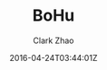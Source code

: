 ---
title: "BoHu"
github: https://github.com/Clark-Zhao/bohu-jekyll-theme
demo: https://llawlight.github.io/bohu-jekyll-theme/
author: Clark Zhao

ssg:
  - Jekyll
cms:
  - No Cms
date: 2016-04-24T03:44:01Z
github_branch: gh-pages
description: "My first JEKYLL-THEME"
stale: false
---